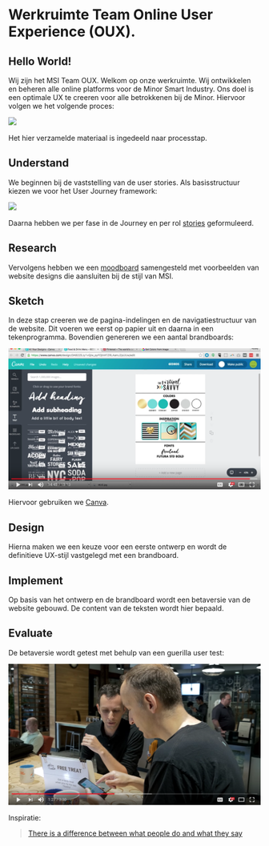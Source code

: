 # Werkruimte Team Online User Experience (OUX).

## Hello World!
Wij zijn het MSI Team OUX. Welkom op onze werkruimte. Wij ontwikkelen en beheren alle online platforms voor de Minor Smart Industry. Ons doel is een optimale UX te creeren voor alle betrokkenen bij de Minor. Hiervoor volgen we het volgende proces:

![](https://uxdworld.files.wordpress.com/2018/04/372a3-1vcq_jokyp1cc0e4-yhnspq.png?w=462&h=823&zoom=2)

Het hier verzamelde materiaal is ingedeeld naar processtap.

## Understand
We beginnen bij de vaststelling van de user stories. Als basisstructuur kiezen we voor het User Journey framework:

![](https://www.mijnmarketing.com/wp-content/uploads/customerjourney-mm-blog-1140x475.png)

Daarna hebben we per fase in de Journey en per rol [stories](https://docs.google.com/spreadsheets/d/e/2PACX-1vRsng8Tesgz6UkqTtDJ87hU6H7b10MNLrTsVqkgvdVcxQSPwz2k0zwCv7R7G-9KRj3V7K2XUyNfNS7i/pubhtml) geformuleerd.

## Research
Vervolgens hebben we een [moodboard](https://docs.google.com/presentation/d/e/2PACX-1vTeisnM6q_5L3mriUnCcLpNyiGq3GuEB1FXaIuvmpXiniOKMPI07RmZ3W2jSPs3qaJ2EB2Jt2ZnSLZR/pub?start=true&loop=true&delayms=5000&slide=id.g3b6f7d82c5_0_12) samengesteld met voorbeelden van website designs die aansluiten bij de stijl van MSI. 

## Sketch
In deze stap creeren we de pagina-indelingen en de navigatiestructuur van de website. Dit voeren we eerst op papier uit en daarna in een tekenprogramma. Bovendien genereren we een aantal brandboards:

[![](https://raw.githubusercontent.com/minorsmart/webdesign/master/images/brandboard.png)](https://youtu.be/ucOGrA15OhM)

Hiervoor gebruiken we [Canva](https://www.canva.com/).

## Design
Hierna maken we een keuze voor een eerste ontwerp en wordt de definitieve UX-stijl vastgelegd met een brandboard.

## Implement
Op basis van het ontwerp en de brandboard wordt een betaversie van de website gebouwd. De content van de teksten wordt hier bepaald.

## Evaluate
De betaversie wordt getest met behulp van een guerilla user test:

[![](https://raw.githubusercontent.com/minorsmart/webdesign/master/images/usertest.png)](https://youtu.be/0YL0xoSmyZI)

Inspiratie:

> [There is a difference between what people do and what they say](https://youtu.be/mxzK4sWfvH8)

